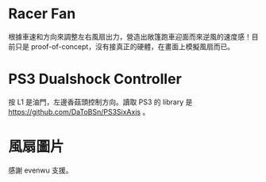 Racer Fan
==========

根據車速和方向來調整左右風扇出力，營造出敞篷跑車迎面而來逆風的速度感！目前只是 proof-of-concept，沒有接真正的硬體，在畫面上模擬風扇而已。

PS3 Dualshock Controller
========================

按 L1 是油門，左邊香菇頭控制方向。讀取 PS3 的 library 是 https://github.com/DaToBSn/PS3SixAxis 。

風扇圖片
=======

感謝 evenwu 支援。

